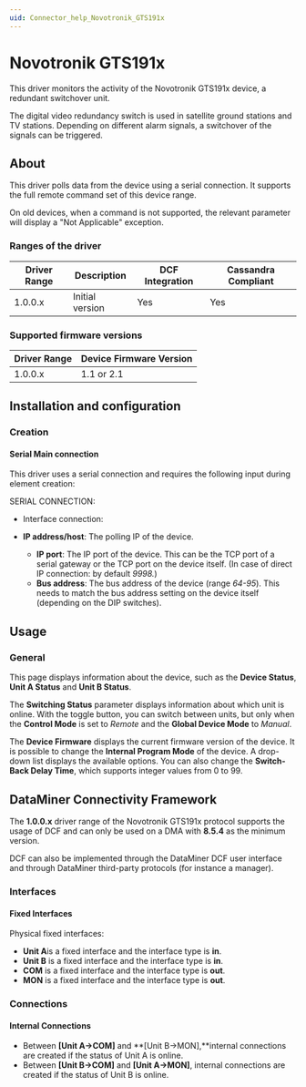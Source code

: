 ```yaml
---
uid: Connector_help_Novotronik_GTS191x
---
```


# Novotronik GTS191x

This driver monitors the activity of the Novotronik GTS191x device, a redundant switchover unit.

The digital video redundancy switch is used in satellite ground stations and TV stations. Depending on different alarm signals, a switchover of the signals can be triggered.

## About

This driver polls data from the device using a serial connection. It supports the full remote command set of this device range.

On old devices, when a command is not supported, the relevant parameter will display a "Not Applicable" exception.

### Ranges of the driver

| **Driver Range** | **Description** | **DCF Integration** | **Cassandra Compliant** |
|------------------|-----------------|---------------------|-------------------------|
| 1.0.0.x          | Initial version | Yes                 | Yes                     |

### Supported firmware versions

| **Driver Range** | **Device Firmware Version** |
|------------------|-----------------------------|
| 1.0.0.x          | 1.1 or 2.1                  |

## Installation and configuration

### Creation

#### Serial Main connection

This driver uses a serial connection and requires the following input during element creation:

SERIAL CONNECTION:

- Interface connection:

- **IP address/host**: The polling IP of the device.
  - **IP port**: The IP port of the device. This can be the TCP port of a serial gateway or the TCP port on the device itself. (In case of direct IP connection: by default *9998.*)
  - **Bus address**: The bus address of the device (range *64-95*). This needs to match the bus address setting on the device itself (depending on the DIP switches).

## Usage

### General

This page displays information about the device, such as the **Device Status**, **Unit A Status** and **Unit B Status**.

The **Switching Status** parameter displays information about which unit is online. With the toggle button, you can switch between units, but only when the **Control Mode** is set to *Remote* and the **Global Device Mode** to *Manual*.

The **Device Firmware** displays the current firmware version of the device. It is possible to change the **Internal Program Mode** of the device. A drop-down list displays the available options. You can also change the **Switch-Back Delay Time**, which supports integer values from 0 to 99.

## DataMiner Connectivity Framework

The **1.0.0.x** driver range of the Novotronik GTS191x protocol supports the usage of DCF and can only be used on a DMA with **8.5.4** as the minimum version.

DCF can also be implemented through the DataMiner DCF user interface and through DataMiner third-party protocols (for instance a manager).

### Interfaces

#### Fixed Interfaces

Physical fixed interfaces:

- **Unit A**is a fixed interface and the interface type is **in**.
- **Unit B** is a fixed interface and the interface type is **in**.
- **COM** is a fixed interface and the interface type is **out**.
- **MON** is a fixed interface and the interface type is **out**.

### Connections

#### Internal Connections

- Between **\[Unit A-\>COM\]** and **\[Unit B-\>MON\],**internal connections are created if the status of Unit A is online.
- Between **\[Unit B-\>COM\]** and **\[Unit A-\>MON\]**, internal connections are created if the status of Unit B is online.

